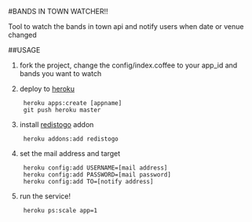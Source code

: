 #BANDS IN TOWN WATCHER!!

Tool to watch the bands in town api and notify users when date or venue changed

##USAGE

1. fork the project, change the config/index.coffee to your app_id and bands you want to watch

2. deploy to [heroku](heroku.com)

        heroku apps:create [appname]
        git push heroku master

3. install [redistogo](http://redistogo.com/) addon

        heroku addons:add redistogo

4. set the mail address and target

        heroku config:add USERNAME=[mail address]
        heroku config:add PASSWORD=[mail password]
        heroku config:add TO=[notify address]

5. run the service!

        heroku ps:scale app=1

